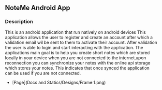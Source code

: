## NoteMe Android App
### Description
This is an android application that run natively on android devices
This application allows the user to register and create an account after which a validation email wil be sent to them to activate their account.
After validation the user is able to login and start interacting with the application.
The applications main goal is to help you create short notes which are stored locally in your device when you are not connected to the internet,upon reconnection you can synchronize your notes with the online api storage which stores your notes.
This indicates that once synced the application can be used if you are not connected.

* [Page](Docs and Statics/Designs/Frame 1.png)